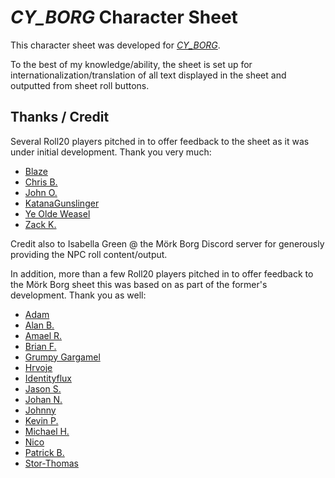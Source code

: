 # _CY_BORG_ Character Sheet

This character sheet was developed for [_CY_BORG_](https://www.cy-borg.io).

To the best of my knowledge/ability, the sheet is set up for internationalization/translation of all text displayed in the sheet and outputted from sheet roll buttons.


## Thanks / Credit

Several Roll20 players pitched in to offer feedback to the sheet as it was under initial development. Thank you very much:

* [Blaze](https://app.roll20.net/users/4407184)
* [Chris B.](https://app.roll20.net/users/9959653)
* [John O.](https://app.roll20.net/users/5451119)
* [KatanaGunslinger](https://app.roll20.net/users/9927442)
* [Ye Olde Weasel](https://app.roll20.net/users/1008171)
* [Zack K.](https://app.roll20.net/users/206703)

Credit also to Isabella Green @ the Mörk Borg Discord server for generously providing the NPC roll content/output.

In addition, more than a few Roll20 players pitched in to offer feedback to the Mörk Borg sheet this was based on as part of the former's development. Thank you as well:

* [Adam](https://app.roll20.net/users/1303592/)
* [Alan B.](https://app.roll20.net/users/2038344/)
* [Amael R.](https://app.roll20.net/users/1582307/)
* [Brian F.](https://app.roll20.net/users/356583/)
* [Grumpy Gargamel](https://app.roll20.net/users/5807198/)
* [Hrvoje](https://app.roll20.net/users/749407/)
* [Identityflux](https://app.roll20.net/users/259210/)
* [Jason S.](https://app.roll20.net/users/3738061/)
* [Johan N.](https://app.roll20.net/users/335164/)
* [Johnny](https://app.roll20.net/users/1602210/)
* [Kevin P.](https://app.roll20.net/users/2777612/)
* [Michael H.](https://app.roll20.net/users/3219015/)
* [Nico](https://app.roll20.net/users/184028/)
* [Patrick B.](https://app.roll20.net/users/4605895/)
* [Stor-Thomas](https://app.roll20.net/users/763588/)
